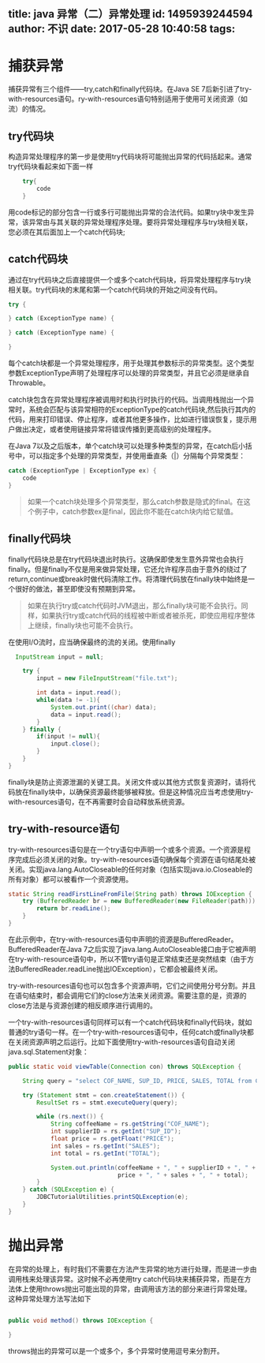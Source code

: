 title: java 异常（二）异常处理
id: 1495939244594
author: 不识
date: 2017-05-28 10:40:58
tags:
---
# 捕获异常
捕获异常有三个组件——try,catch和finally代码块。在Java SE 7后新引进了try-with-resources语句。ry-with-resources语句特别适用于使用可关闭资源（如流）的情况。

## try代码块

构造异常处理程序的第一步是使用try代码块将可能抛出异常的代码括起来。通常try代码块看起来如下面一样
```java
	try{
		code
	}
```
<!-- more -->
用code标记的部分包含一行或多行可能抛出异常的合法代码。如果try块中发生异常，该异常由与其关联的异常处理程序处理。要将异常处理程序与try块相关联，您必须在其后面加上一个catch代码块;
## catch代码块
通过在try代码块之后直接提供一个或多个catch代码块，将异常处理程序与try块相关联。try代码块的末尾和第一个catch代码块的开始之间没有代码。
```java
try {

} catch (ExceptionType name) {

} catch (ExceptionType name) {

}
```
每个catch块都是一个异常处理程序，用于处理其参数标示的异常类型。这个类型参数ExceptionType声明了处理程序可以处理的异常类型，并且它必须是继承自Throwable。

catch块包含在异常处理程序被调用时和执行时执行的代码。当调用栈抛出一个异常时，系统会匹配与该异常相符的ExceptionType的catch代码块,然后执行其内的代码，用来打印错误、停止程序，或者其他更多操作，比如进行错误恢复，提示用户做出决定，或者使用链接异常将错误传播到更高级别的处理程序。

在Java 7以及之后版本，单个catch块可以处理多种类型的异常，在catch后小括号中，可以指定多个处理的异常类型，并使用垂直条（|）分隔每个异常类型：
```java
catch (ExceptionType | ExceptionType ex) {
 	code
}

```
>如果一个catch块处理多个异常类型，那么catch参数是隐式的final。在这个例子中，catch参数ex是final，因此你不能在catch块内给它赋值。

## finally代码块

finally代码块总是在try代码块退出时执行。这确保即使发生意外异常也会执行finally。但是finally不仅是用来做异常处理，它还允许程序员由于意外的绕过了return,continue或break时做代码清除工作。将清理代码放在finally块中始终是一个很好的做法，甚至即使没有预期到异常。
>如果在执行try或catch代码时JVM退出，那么finally块可能不会执行。同样，如果执行try或catch代码的线程被中断或者被杀死，即使应用程序整体上继续，finally块也可能不会执行。

在使用I/O流时，应当确保最终的流的关闭。使用finally
```java
  InputStream input = null;

    try {
        input = new FileInputStream("file.txt");

        int data = input.read();
        while(data != -1){
            System.out.print((char) data);
            data = input.read();
        }
    } finally {
        if(input != null){
            input.close();
        }
    }
}

```

finally块是防止资源泄漏的关键工具。关闭文件或以其他方式恢复资源时，请将代码放在finally块中，以确保资源最终能够被释放。但是这种情况应当考虑使用try-with-resources语句，在不再需要时会自动释放系统资源。

## try-with-resource语句
try-with-resources语句是在一个try语句中声明一个或多个资源。一个资源是程序完成后必须关闭的对象。try-with-resources语句确保每个资源在语句结尾处被关闭。实现java.lang.AutoCloseable的任何对象（包括实现java.io.Closeable的所有对象）都可以被看作一个资源使用。

```java
static String readFirstLineFromFile(String path) throws IOException {
    try (BufferedReader br = new BufferedReader(new FileReader(path))) {
        return br.readLine();
    }
}

```
在此示例中，在try-with-resources语句中声明的资源是BufferedReader。BufferedReader在Java 7之后实现了java.lang.AutoCloseable接口由于它被声明在try-with-resource语句中，所以不管try语句是正常结束还是突然结束（由于方法BufferedReader.readLine抛出IOException），它都会被最终关闭。

try-with-resources语句也可以包含多个资源声明，它们之间使用分号分割。并且在语句结束时，都会调用它们的close方法来关闭资源。需要注意的是，资源的close方法是与资源创建的相反顺序进行调用的。

一个try-with-resources语句同样可以有一个catch代码块和finally代码块，就如普通的try语句一样。在一个try-with-resources语句中，任何catch或finally块都在关闭资源声明之后运行。比如下面使用try-with-resources语句自动关闭java.sql.Statement对象：
```java
public static void viewTable(Connection con) throws SQLException {

    String query = "select COF_NAME, SUP_ID, PRICE, SALES, TOTAL from COFFEES";

    try (Statement stmt = con.createStatement()) {
        ResultSet rs = stmt.executeQuery(query);

        while (rs.next()) {
            String coffeeName = rs.getString("COF_NAME");
            int supplierID = rs.getInt("SUP_ID");
            float price = rs.getFloat("PRICE");
            int sales = rs.getInt("SALES");
            int total = rs.getInt("TOTAL");

            System.out.println(coffeeName + ", " + supplierID + ", " + 
                               price + ", " + sales + ", " + total);
        }
    } catch (SQLException e) {
        JDBCTutorialUtilities.printSQLException(e);
    }
}

```

# 抛出异常

在异常的处理上，有时我们不需要在方法产生异常的地方进行处理，而是进一步由调用栈来处理该异常。这时候不必再使用try catch代码块来捕获异常，而是在方法体上使用throws抛出可能出现的异常，由调用该方法的部分来进行异常处理。这种异常处理方法写法如下

```java

public void method() throws IOException {

}
```
throws抛出的异常可以是一个或多个，多个异常时使用逗号来分割开。